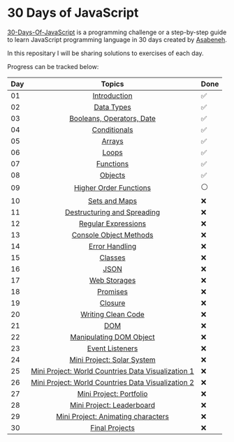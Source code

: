 # 30 Days of JavaScript

[30-Days-Of-JavaScript](https://github.com/Asabeneh/30-Days-Of-JavaScript) is a programming challenge or a step-by-step guide to learn JavaScript programming language in 30 days created by [Asabeneh](https://github.com/Asabeneh).

In this repositary I will be sharing solutions to exercises of each day.

Progress can be tracked below:

| Day |                                 Topics                                 | Done               |
| --- | :--------------------------------------------------------------------: | ------------------ |
| 01  |             [Introduction](./01_Day_Introduction/day01.md)             | :white_check_mark: |
| 02  |               [Data Types](./02_Day_Data_Types/day02.md)               | :white_check_mark: |
| 03  | [Booleans, Operators, Date](./03_Day_Booleans_Operators_Date/day03.md) | :white_check_mark: |
| 04  |             [Conditionals](./04_Day_Conditionals/day04.md)             | :white_check_mark: |
| 05  |                   [Arrays](./05_Day_Arrays/day05.md)                   | :white_check_mark: |
| 06  |                    [Loops](./06_Day_Loops/day06.md)                    | :white_check_mark: |
| 07  |                [Functions](./07_Day_Functions/day07.md)                | :white_check_mark: |
| 08  |                  [Objects](./08_Day_Objects/day08.md)                  | :white_check_mark: |
| 09  |                       [Higher Order Functions]()                       | :white_circle:     |
| 10  |                           [Sets and Maps]()                            | :x:                |
| 11  |                    [Destructuring and Spreading]()                     | :x:                |
| 12  |                        [Regular Expressions]()                         | :x:                |
| 13  |                       [Console Object Methods]()                       | :x:                |
| 14  |                           [Error Handling]()                           | :x:                |
| 15  |                              [Classes]()                               | :x:                |
| 16  |                                [JSON]()                                | :x:                |
| 17  |                            [Web Storages]()                            | :x:                |
| 18  |                              [Promises]()                              | :x:                |
| 19  |                              [Closure]()                               | :x:                |
| 20  |                         [Writing Clean Code]()                         | :x:                |
| 21  |                                [DOM]()                                 | :x:                |
| 22  |                      [Manipulating DOM Object]()                       | :x:                |
| 23  |                          [Event Listeners]()                           | :x:                |
| 24  |                     [Mini Project: Solar System]()                     | :x:                |
| 25  |         [Mini Project: World Countries Data Visualization 1]()         | :x:                |
| 26  |         [Mini Project: World Countries Data Visualization 2]()         | :x:                |
| 27  |                      [Mini Project: Portfolio]()                       | :x:                |
| 28  |                     [Mini Project: Leaderboard]()                      | :x:                |
| 29  |                 [Mini Project: Animating characters]()                 | :x:                |
| 30  |                           [Final Projects]()                           | :x:                |
